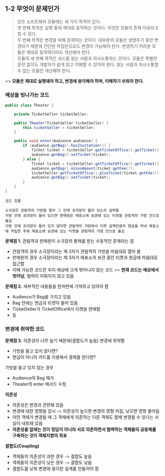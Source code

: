 ## 1-2 무엇이 문제인가

> 모든 소프트웨어 모듈에는 세 가지 목적이 있다.<br>
> 첫 번째 목적은 실행 중에 제대로 동작하는 것이다. 이것은 모듈의 존재 이유라고 할 수 있다.<br>
> 두 번째 목적은 변경을 위해 존재하는 것이다. 대부분의 모듈은 생명주기 동안 변경되기 때문에 간단한 작업만으로도 변경이 가능해야 한다. 변경하기 어려윤 모듈은 제대로 동작하더라도 개선해야 한다.<br>
> 모듈의 세 번째 목적은 코드를 읽는 사람과 의사소통하는 것이다. 모듈은 특별한 훈련 없이도 개발자가 쉽게 읽고 이해할 수 있어야 한다. 읽는 사람과 의사소통할 수 없는 모듈은 개선해야 한다.

=> **모듈은 제대로 실행돼야 하고, 변경에 용이해야 하며, 이해하기 쉬워야 한다.**

### 예상을 빗나가는 코드

```java
public class Theater {

    private TicketSeller ticketSeller;

    public Theater(TicketSeller ticketSeller) {
        this.ticketSeller = ticketSeller;
    }

    public void enter(Audience audience) {
        if (audience.getBag().hasInvitation()) {
            Ticket ticket = ticketSeller.getTicketOffice().getTicket();
            audience.getBag().setTicket(ticket);
        } else {
            Ticket ticket = ticketSeller.getTicketOffice().getTicket();
            audience.getBag().minusAmount(ticket.getFee());
            ticketSeller.getTicketOffice().plusTicket(ticket.getFee());
            audience.getBag().setTicket(ticket);
        }
    }
}

```

```text
코드 흐름

소극장은 관람객의 가방을 열어 그 안에 초대장이 들어 있는지 살펴봄
가방 안에 초대장이 들어 있으면 판매원은 매표소에 보관돼 있는 티켓을 관람객의 가방 안으로 옮김
가방 안에 초대장이 들어 있지 않다면 관람객의 가방에서 티켓 금액만큼의 현금을 꺼내 매표소에 적립한 후에 매표소에 보관돼 있는 티켓을 관람객의 가방 안으로 옮김
```

**문제점 1.** 관람객과 판매원이 소극장의 통제를 받는 수동적인 존재라는 점
- 관람객의 경우 소극장이라는 제 3자가 관람객의 가방을 마음대로 열어 봄
- 판매원의 경우 소극장이라는 제 3자가 매표소의 보관 중인 티켓과 현금에 마음대로 접근함
- 이해 가능한 코드란 우리 예상에 크게 벗어나지 않는 코드
  => **현재 코드는 예상에서 벗어남**, 협력이 이뤄지지 않고 있음
    
**문제점 2.** 세부적인 내용들을 한꺼번에 기억하고 있어야 함
- Audience가 Bag을 가지고 있음
- Bag 안에는 현금과 티켓이 들어 있음
- TicketSeller가 TicketOffice에서 티켓을 판매함
- 등

### 변경에 취약한 코드

**문제점 3.** 의존성이 너무 높기 때문에(결합도가 높음) 변경에 취약함
- 가방을 들고 있지 않다면?
- 현금이 아니라 카드를 이용해서 결제를 한다면?

가방을 들고 있지 않는 경우
- Audience의 Bag 제거
- Theater의 enter 메서드 수정

**의존성**
- 의존성은 변경과 관련돼 있음
- 변경에 대한 영향을 암시 -> 의존성이 높으면 변경의 영향 커짐, 낮으면 영향 줄어듬
- 어떤 객체가 변경될 때 그 객체에게 의존하는 다른 객체도 함께 변경될 수 있다는 사실이 내포돼 있음
- **의존성을 없애는 것이 정답이 아니라 서로 의존하면서 협력하는 객체들의 공동체를 구축하는 것이 객체지향의 목표**

**결합도(Coupling)**
- 객체들의 의존성이 과한 경우 -> 결합도 높음
- 객체들의 의존성이 낮은 경우 -> 결합도 낮음
- 결합도를 낮춰 변경에 용이한 설계를 만들어야 함
